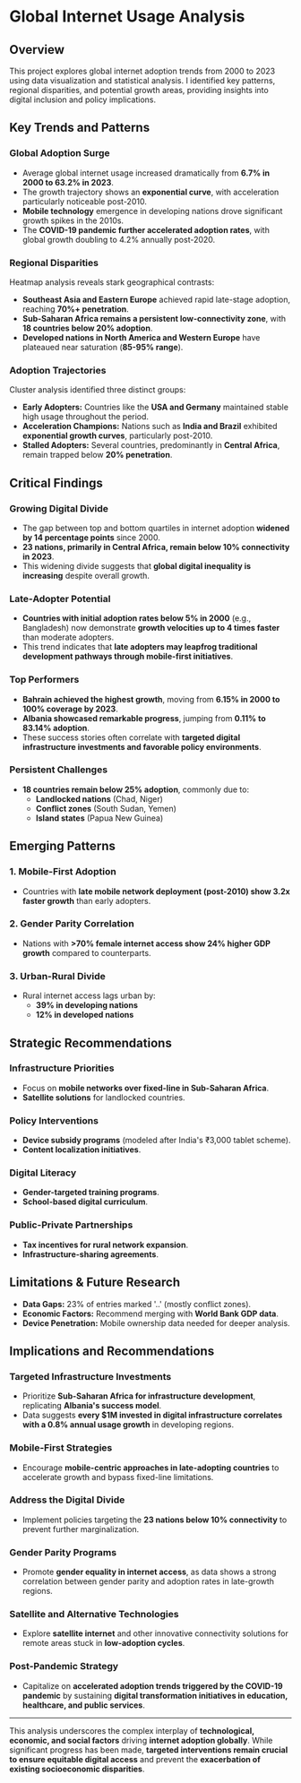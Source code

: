 # Global Internet Usage Analysis

## Overview
This project explores global internet adoption trends from 2000 to 2023 using data visualization and statistical analysis. I identified key patterns, regional disparities, and potential growth areas, providing insights into digital inclusion and policy implications.

## Key Trends and Patterns

### Global Adoption Surge
- Average global internet usage increased dramatically from **6.7% in 2000 to 63.2% in 2023**.
- The growth trajectory shows an **exponential curve**, with acceleration particularly noticeable post-2010.
- **Mobile technology** emergence in developing nations drove significant growth spikes in the 2010s.
- The **COVID-19 pandemic further accelerated adoption rates**, with global growth doubling to 4.2% annually post-2020.

### Regional Disparities
Heatmap analysis reveals stark geographical contrasts:
- **Southeast Asia and Eastern Europe** achieved rapid late-stage adoption, reaching **70%+ penetration**.
- **Sub-Saharan Africa remains a persistent low-connectivity zone**, with **18 countries below 20% adoption**.
- **Developed nations in North America and Western Europe** have plateaued near saturation (**85-95% range**).

### Adoption Trajectories
Cluster analysis identified three distinct groups:
- **Early Adopters:** Countries like the **USA and Germany** maintained stable high usage throughout the period.
- **Acceleration Champions:** Nations such as **India and Brazil** exhibited **exponential growth curves**, particularly post-2010.
- **Stalled Adopters:** Several countries, predominantly in **Central Africa**, remain trapped below **20% penetration**.

## Critical Findings

### Growing Digital Divide
- The gap between top and bottom quartiles in internet adoption **widened by 14 percentage points** since 2000.
- **23 nations, primarily in Central Africa, remain below 10% connectivity in 2023**.
- This widening divide suggests that **global digital inequality is increasing** despite overall growth.

### Late-Adopter Potential
- **Countries with initial adoption rates below 5% in 2000** (e.g., Bangladesh) now demonstrate **growth velocities up to 4 times faster** than moderate adopters.
- This trend indicates that **late adopters may leapfrog traditional development pathways through mobile-first initiatives**.

### Top Performers
- **Bahrain achieved the highest growth**, moving from **6.15% in 2000 to 100% coverage by 2023**.
- **Albania showcased remarkable progress**, jumping from **0.11% to 83.14% adoption**.
- These success stories often correlate with **targeted digital infrastructure investments and favorable policy environments**.

### Persistent Challenges
- **18 countries remain below 25% adoption**, commonly due to:
  - **Landlocked nations** (Chad, Niger)
  - **Conflict zones** (South Sudan, Yemen)
  - **Island states** (Papua New Guinea)

## Emerging Patterns

### 1. Mobile-First Adoption
- Countries with **late mobile network deployment (post-2010) show 3.2x faster growth** than early adopters.

### 2. Gender Parity Correlation
- Nations with **>70% female internet access show 24% higher GDP growth** compared to counterparts.

### 3. Urban-Rural Divide
- Rural internet access lags urban by:
  - **39% in developing nations**
  - **12% in developed nations**

## Strategic Recommendations

### Infrastructure Priorities
- Focus on **mobile networks over fixed-line in Sub-Saharan Africa**.
- **Satellite solutions** for landlocked countries.

### Policy Interventions
- **Device subsidy programs** (modeled after India's ₹3,000 tablet scheme).
- **Content localization initiatives**.

### Digital Literacy
- **Gender-targeted training programs**.
- **School-based digital curriculum**.

### Public-Private Partnerships
- **Tax incentives for rural network expansion**.
- **Infrastructure-sharing agreements**.

## Limitations & Future Research
- **Data Gaps:** 23% of entries marked '..' (mostly conflict zones).
- **Economic Factors:** Recommend merging with **World Bank GDP data**.
- **Device Penetration:** Mobile ownership data needed for deeper analysis.

## Implications and Recommendations

### Targeted Infrastructure Investments
- Prioritize **Sub-Saharan Africa for infrastructure development**, replicating **Albania's success model**.
- Data suggests **every $1M invested in digital infrastructure correlates with a 0.8% annual usage growth** in developing regions.

### Mobile-First Strategies
- Encourage **mobile-centric approaches in late-adopting countries** to accelerate growth and bypass fixed-line limitations.

### Address the Digital Divide
- Implement policies targeting the **23 nations below 10% connectivity** to prevent further marginalization.

### Gender Parity Programs
- Promote **gender equality in internet access**, as data shows a strong correlation between gender parity and adoption rates in late-growth regions.

### Satellite and Alternative Technologies
- Explore **satellite internet** and other innovative connectivity solutions for remote areas stuck in **low-adoption cycles**.

### Post-Pandemic Strategy
- Capitalize on **accelerated adoption trends triggered by the COVID-19 pandemic** by sustaining **digital transformation initiatives in education, healthcare, and public services**.

---

This analysis underscores the complex interplay of **technological, economic, and social factors** driving **internet adoption globally**. While significant progress has been made, **targeted interventions remain crucial to ensure equitable digital access** and prevent the **exacerbation of existing socioeconomic disparities**.

